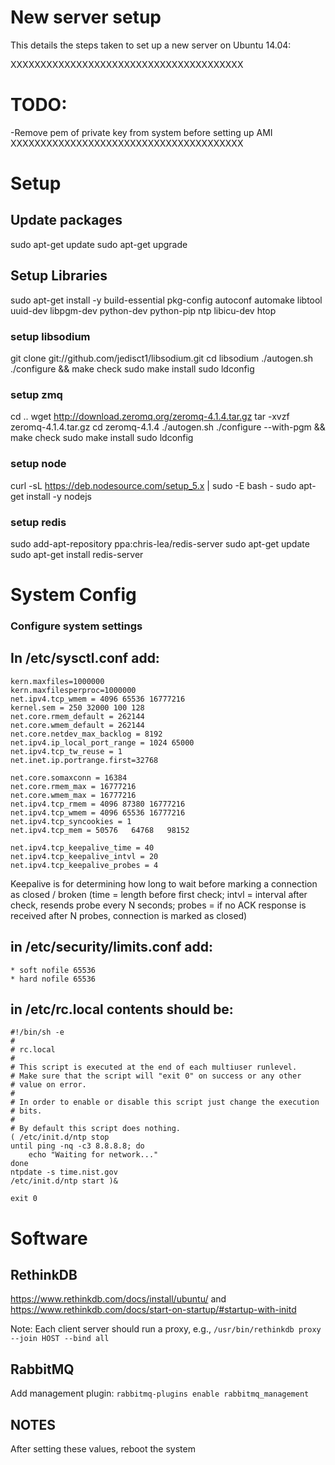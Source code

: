 # New server setup
This details the steps taken to set up a new server on Ubuntu 14.04:

XXXXXXXXXXXXXXXXXXXXXXXXXXXXXXXXXXXXXXX
# TODO:
-Remove pem of private key from system before setting up AMI
XXXXXXXXXXXXXXXXXXXXXXXXXXXXXXXXXXXXXXX





# Setup


## Update packages
sudo apt-get update
sudo apt-get upgrade

## Setup Libraries
sudo apt-get install -y build-essential pkg-config autoconf automake libtool uuid-dev libpgm-dev python-dev python-pip ntp libicu-dev htop

### setup libsodium
git clone git://github.com/jedisct1/libsodium.git
cd libsodium
./autogen.sh
./configure && make check
sudo make install
sudo ldconfig

### setup zmq
cd ..
wget http://download.zeromq.org/zeromq-4.1.4.tar.gz
tar -xvzf zeromq-4.1.4.tar.gz
cd zeromq-4.1.4
./autogen.sh
./configure --with-pgm && make check
sudo make install
sudo ldconfig


### setup node
curl -sL https://deb.nodesource.com/setup_5.x | sudo -E bash -
sudo apt-get install -y nodejs

### setup redis
sudo add-apt-repository ppa:chris-lea/redis-server
sudo apt-get update
sudo apt-get install redis-server

# System Config
### Configure system settings
## In /etc/sysctl.conf add:
```
kern.maxfiles=1000000
kern.maxfilesperproc=1000000
net.ipv4.tcp_wmem = 4096 65536 16777216
kernel.sem = 250 32000 100 128
net.core.rmem_default = 262144
net.core.wmem_default = 262144
net.core.netdev_max_backlog = 8192
net.ipv4.ip_local_port_range = 1024 65000
net.ipv4.tcp_tw_reuse = 1
net.inet.ip.portrange.first=32768

net.core.somaxconn = 16384
net.core.rmem_max = 16777216
net.core.wmem_max = 16777216
net.ipv4.tcp_rmem = 4096 87380 16777216
net.ipv4.tcp_wmem = 4096 65536 16777216
net.ipv4.tcp_syncookies = 1
net.ipv4.tcp_mem = 50576   64768   98152

net.ipv4.tcp_keepalive_time = 40
net.ipv4.tcp_keepalive_intvl = 20
net.ipv4.tcp_keepalive_probes = 4
```
Keepalive is for determining how long to wait before marking a connection as closed / broken (time = length before first check; intvl = interval after check, resends probe every N seconds; probes = if no ACK response is received after N probes, connection is marked as closed)


## in /etc/security/limits.conf add:
```
* soft nofile 65536 
* hard nofile 65536
```

## in /etc/rc.local contents should be:
```
#!/bin/sh -e
#
# rc.local
#
# This script is executed at the end of each multiuser runlevel.
# Make sure that the script will "exit 0" on success or any other
# value on error.
#
# In order to enable or disable this script just change the execution
# bits.
#
# By default this script does nothing.
( /etc/init.d/ntp stop
until ping -nq -c3 8.8.8.8; do
    echo "Waiting for network..."
done
ntpdate -s time.nist.gov
/etc/init.d/ntp start )&

exit 0
```

# Software

## RethinkDB
https://www.rethinkdb.com/docs/install/ubuntu/
and
https://www.rethinkdb.com/docs/start-on-startup/#startup-with-initd

Note: Each client server should run a proxy, e.g., `/usr/bin/rethinkdb proxy --join HOST --bind all`

## RabbitMQ
Add management plugin:
`rabbitmq-plugins enable rabbitmq_management`

## NOTES
After setting these values, reboot the system
